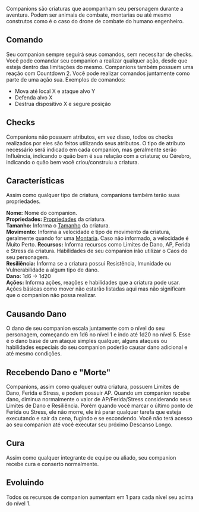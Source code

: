 Companions são criaturas que acompanham seu personagem durante a aventura. Podem ser animais de combate, montarias ou até mesmo construtos como é o caso do drone de combate do humano engenheiro.

## Comando
Seu companion sempre seguirá seus comandos, sem necessitar de checks. Você pode comandar seu companion a realizar qualquer ação, desde que esteja dentro das limitações do mesmo. Companions também possuem uma reação com Countdown 2. Você pode realizar comandos juntamente como parte de uma ação sua. Exemplos de comandos:

- Mova até local X e ataque alvo Y
- Defenda alvo X
- Destrua dispositivo X e segure posição

## Checks
Companions não possuem atributos, em vez disso, todos os checks realizados por eles são feitos utilizando seus atributos. O tipo de atributo necessário será indicado em cada companion, mas geralmente serão Influência, indicando o quão bem é sua relação com a criatura; ou Cérebro, indicando o quão bem você criou/construiu a criatura.

## Características
Assim como qualquer tipo de criatura, companions também terão suas propriedades.

**Nome:** Nome do companion.  
**Propriedades:** [Propriedades](./properties.md#propriedades-de-espécies-e-criaturas) da criatura.  
**Tamanho:** Informa o [Tamanho](./distance.md#tamanho) da criatura.  
**Movimento:** Informa a velocidade e tipo de movimento da criatura, geralmente quando for uma [Montaria](./transport.md#montaria). Caso não informado, a velocidade é Muito Perto.
**Recursos:** Informa recursos como Limites de Dano, AP, Ferida e Stress da criatura. Habilidades de seu companion irão utilizar o Caos do seu personagem.  
**Resiliência:** Informa se a criatura possui Resistência, Imunidade ou Vulnerabilidade a algum tipo de dano.  
**Dano:** 1d6 -> 1d20  
**Ações:** Informa ações, reações e habilidades que a criatura pode usar. Ações básicas como mover não estarão listadas aqui mas não significam que o companion não possa realizar.  

## Causando Dano
O dano de seu companion escala juntamente com o nível do seu personagem, começando em 1d6 no nível 1 e indo até 1d20 no nível 5. Esse é o dano base de um ataque simples qualquer, alguns ataques ou habilidades especiais do seu companion poderão causar dano adicional e até mesmo condições.

## Recebendo Dano e "Morte"
Companions, assim como qualquer outra criatura, possuem Limites de Dano, Ferida e Stress, e podem possuir AP. Quando um companion recebe dano, diminua normalmente o valor de AP/Ferida/Stress considerando seus Limites de Dano e Resiliência. Porém quando você marcar o último ponto de Ferida ou Stress, ele não morre, ele irá parar qualquer tarefa que esteja executando e sair da cena, fugindo e se escondendo. Você não terá acesso ao seu companion até você executar seu próximo Descanso Longo.

## Cura
Assim como qualquer integrante de equipe ou aliado, seu companion recebe cura e conserto normalmente.

## Evoluindo
Todos os recursos de companion aumentam em 1 para cada nível seu acima do nível 1.

